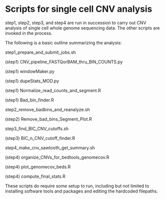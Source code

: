 # Scripts for single cell CNV analysis
step1, step2, step3, and step4 are run in succession to carry out CNV analysis of single cell whole genome sequencing data. The other scripts are invoked in the process.

The following is a basic outline summarizing the analysis:

step1_prepare_and_submit_jobs.sh

(step1) CNV_pipeline_FASTQorBAM_thru_BIN_COUNTS.py

(step1) windowMaker.py

(step1) dupeStats_MOD.py

(step1) Normalize_read_counts_and_segment.R

(step1) Bad_bin_finder.R

step2_remove_badbins_and_reanalyze.sh

(step2) Remove_bad_bins_Segment_Plot.R

step3_find_BIC_CNV_cutoffs.sh

(step3) BIC_n_CNV_cutoff_finder.R

step4_make_cnv_sawtooth_get_summary.sh

(step4) organize_CNVs_for_bedtools_genomecov.R

(step4) plot_genomecov_beds.R

(step4) compute_final_stats.R

These scripts do require some setup to run, including but not limited to installing software tools and packages and editing the hardcoded filepaths.
